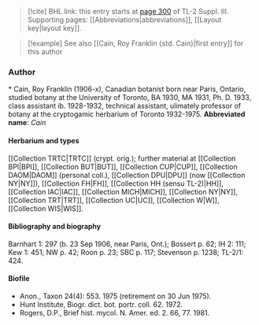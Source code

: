 > [!cite] BHL link: this entry starts at [page 300](https://www.biodiversitylibrary.org/page/33266607) of TL-2 Suppl. III.
> Supporting pages: [[Abbreviations|abbreviations]], [[Layout key|layout key]].

> [!example] See also [[Cain, Roy Franklin {std. Cain}|first entry]] for this author

### Author

\* Cain, Roy Franklin (1906-x), Canadian botanist born near Paris, Ontario, studied botany at the University of Toronto, BA 1930, MA 1931, Ph. D. 1933, class assistant ib. 1928-1932, technical assistant, ulimately professor of botany at the cryptogamic herbarium of Toronto 1932-1975. 
**Abbreviated name**: *Cain*

#### Herbarium and types

[[Collection TRTC|TRTC]] (crypt. orig.); further material at [[Collection BPI|BPI]], [[Collection BUT|BUT]], [[Collection CUP|CUP]], [[Collection DAOM|DAOM]] (personal coll.), [[Collection DPU|DPU]] (now [[Collection NY|NY]]), [[Collection FH|FH]], [[Collection HH (sensu TL-2)|HH]], [[Collection IAC|IAC]], [[Collection MICH|MICH]], [[Collection NY|NY]], [[Collection TRT|TRT]], [[Collection UC|UC]], [[Collection W|W]], [[Collection WIS|WIS]].

#### Bibliography and biography

Barnhart 1: 297 (b. 23 Sep 1906, near Paris, Ont.); Bossert p. 62; IH 2: 111; Kew 1: 451; NW p. 42; Roon p. 23; SBC p. 117; Stevenson p. 1238; TL-2/1: 424.

#### Biofile

- Anon., Taxon 24(4): 553. 1975 (retirement on 30 Jun 1975).
- Hunt Institute, Biogr. dict. bot. portr. coll. 62. 1972.
- Rogers, D.P., Brief hist. mycol. N. Amer. ed. 2. 66, 77. 1981.

